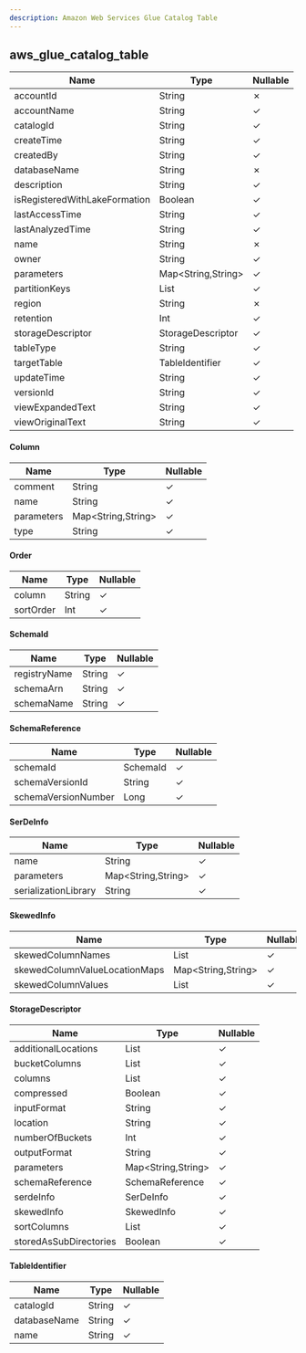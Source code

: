 ```yaml
---
description: Amazon Web Services Glue Catalog Table
---
```

aws_glue_catalog_table
----------------------

| **Name**                      | **Type**           | **Nullable** |
| ----------------------------- | ------------------ | ------------ |
| accountId                     | String             | &cross;      |
| accountName                   | String             | &check;      |
| catalogId                     | String             | &check;      |
| createTime                    | String             | &check;      |
| createdBy                     | String             | &check;      |
| databaseName                  | String             | &cross;      |
| description                   | String             | &check;      |
| isRegisteredWithLakeFormation | Boolean            | &check;      |
| lastAccessTime                | String             | &check;      |
| lastAnalyzedTime              | String             | &check;      |
| name                          | String             | &cross;      |
| owner                         | String             | &check;      |
| parameters                    | Map<String,String> | &check;      |
| partitionKeys                 | List<Column>       | &check;      |
| region                        | String             | &cross;      |
| retention                     | Int                | &check;      |
| storageDescriptor             | StorageDescriptor  | &check;      |
| tableType                     | String             | &check;      |
| targetTable                   | TableIdentifier    | &check;      |
| updateTime                    | String             | &check;      |
| versionId                     | String             | &check;      |
| viewExpandedText              | String             | &check;      |
| viewOriginalText              | String             | &check;      |

#### Column
| **Name**   | **Type**           | **Nullable** |
| ---------- | ------------------ | ------------ |
| comment    | String             | &check;      |
| name       | String             | &check;      |
| parameters | Map<String,String> | &check;      |
| type       | String             | &check;      |

#### Order
| **Name**  | **Type** | **Nullable** |
| --------- | -------- | ------------ |
| column    | String   | &check;      |
| sortOrder | Int      | &check;      |

#### SchemaId
| **Name**     | **Type** | **Nullable** |
| ------------ | -------- | ------------ |
| registryName | String   | &check;      |
| schemaArn    | String   | &check;      |
| schemaName   | String   | &check;      |

#### SchemaReference
| **Name**            | **Type** | **Nullable** |
| ------------------- | -------- | ------------ |
| schemaId            | SchemaId | &check;      |
| schemaVersionId     | String   | &check;      |
| schemaVersionNumber | Long     | &check;      |

#### SerDeInfo
| **Name**             | **Type**           | **Nullable** |
| -------------------- | ------------------ | ------------ |
| name                 | String             | &check;      |
| parameters           | Map<String,String> | &check;      |
| serializationLibrary | String             | &check;      |

#### SkewedInfo
| **Name**                      | **Type**           | **Nullable** |
| ----------------------------- | ------------------ | ------------ |
| skewedColumnNames             | List<String>       | &check;      |
| skewedColumnValueLocationMaps | Map<String,String> | &check;      |
| skewedColumnValues            | List<String>       | &check;      |

#### StorageDescriptor
| **Name**               | **Type**           | **Nullable** |
| ---------------------- | ------------------ | ------------ |
| additionalLocations    | List<String>       | &check;      |
| bucketColumns          | List<String>       | &check;      |
| columns                | List<Column>       | &check;      |
| compressed             | Boolean            | &check;      |
| inputFormat            | String             | &check;      |
| location               | String             | &check;      |
| numberOfBuckets        | Int                | &check;      |
| outputFormat           | String             | &check;      |
| parameters             | Map<String,String> | &check;      |
| schemaReference        | SchemaReference    | &check;      |
| serdeInfo              | SerDeInfo          | &check;      |
| skewedInfo             | SkewedInfo         | &check;      |
| sortColumns            | List<Order>        | &check;      |
| storedAsSubDirectories | Boolean            | &check;      |

#### TableIdentifier
| **Name**     | **Type** | **Nullable** |
| ------------ | -------- | ------------ |
| catalogId    | String   | &check;      |
| databaseName | String   | &check;      |
| name         | String   | &check;      |
